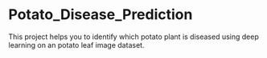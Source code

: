 # Potato_Disease_Prediction
This project helps you to identify which potato plant is diseased using deep learning on an potato leaf image dataset.
